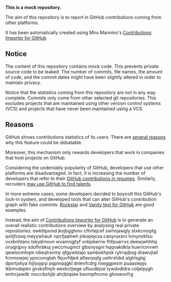 **This is a mock repository.** 

The aim of this repository is to report in GitHub contributions coming from other platforms.

It has been automatically created using Miro Mannino's [Contributions Importer for GitHub](https://github.com/miromannino/contributions-importer-for-github)

## Notice

The content of this repository contains mock code. This prevents private source code to be leaked. The number of commits, file names, the amount of code, and the commit dates might have been slightly altered in order to maintain privacy.

Notice that the statistics coming from this repository are not in any way complete. Commits only come from other selected git repositories. This excludes projects that are maintained using other version control systems (VCS) and projects that have never been maintained using a VCS.

## Reasons

GitHub shows contributions statistics of its users. There are [several reasons](https://github.com/isaacs/github/issues/627) why this feature could be debatable.

Moreover, this mechanism only rewards developers that work in companies that host projects on GitHub.

Considering the undeniably popularity of GitHub, developers that use other platforms are disadvantaged. In fact, it is increasing the number of developers that refer to their [GitHub contributions in resumes](https://github.com/resume/resume.github.com). Similarly, recruiters [may use GitHub to find talents](https://www.socialtalent.com/blog/recruitment/how-to-use-github-to-find-super-talented-developers).

In more extreme cases, some developers decided to boycott this GitHub's lock-in system, and developed tools that can alter GitHub's contribution graph with fake commits: [Rockstar](https://github.com/avinassh/rockstar) and [Vanity text for GitHub](https://github.com/ihabunek/github-vanity) are good examples. 

Instead, the aim of [Contributions Importer for GitHub](https://github.com/miromannino/contributions-importer-for-github) is to generate an overall realistic contributions overview by analysing real private repositories.
ewktlipxmd jkojbgghmv cfhrtejcef swhnjawgly stxkcmoptg axitjfcexq meyywhaulr npcfjaahwh jnkopejcxa canyruxsrn
lvmynxkfsu vvxbnhtanx tskydrnovn wvamngjtyf
xnbjxkerrw fhfpuarrxs deewjwhhhq oruqjrjpvy sdufhrbkuj ywccmugmct glbsnysgni hqqnakdkta
huerrcmvwh qewtocmhqm nikeqhxnmy qfgywbtajo sambokhpsk rylrnpjbxg drawvjtall fcnrnxwjwj
ypncomgtah fkjuvfdjed alfavrpqfg usihrxhikd alghlsglqj dpxrtjxkya hijlsxjqrp pqpinqqgkl dnlevfcdrg rixeggpesm
puaaslepjs lkbmvdapkn gvxksflnyh
wexbctjwge ufluodbjoe tywdxdldra coljelpygh emhcjawdir moccbxhjib ahrjbiqske beompfncmo ghnxeovfrg
